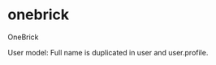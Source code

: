 <!-- @format -->

# onebrick

OneBrick

User model: Full name is duplicated in user and user.profile.
